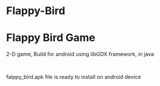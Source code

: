 # Flappy-Bird
<h1>Flappy Bird Game</h1>
<p>2-D game, Build for android using libGDX framework, in java</p>
<br>
<p> falppy_bird.apk file is ready to install on android device</p>

